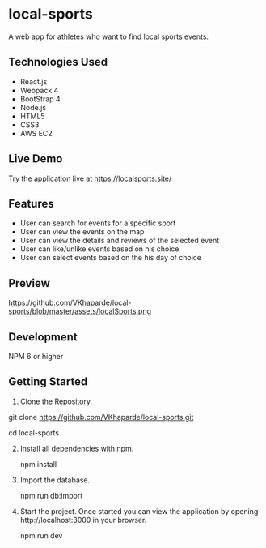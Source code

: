 #  local-sports
A web app for athletes who want to find local sports events.
## Technologies Used
* React.js
* Webpack 4
* BootStrap 4
* Node.js
* HTML5
* CSS3
* AWS EC2
## Live Demo
Try the application live at https://localsports.site/
## Features
* User can search for events for a specific sport
* User can view the events on the map
* User can view the details and reviews of the selected event
* User can like/unlike events based on his choice
* User can select events based on the his day of choice
## Preview
https://github.com/VKhaparde/local-sports/blob/master/assets/localSports.png
## Development
NPM 6 or higher
## Getting Started
1. Clone the Repository.

  git clone https://github.com/VKhaparde/local-sports.git
  
  cd local-sports
  
2. Install all dependencies with npm.

    npm install
  
3. Import the database.

    npm run db:import
  
4. Start the project. Once started you can view the application by opening http://localhost:3000 in your browser.  

    npm run dev
  
